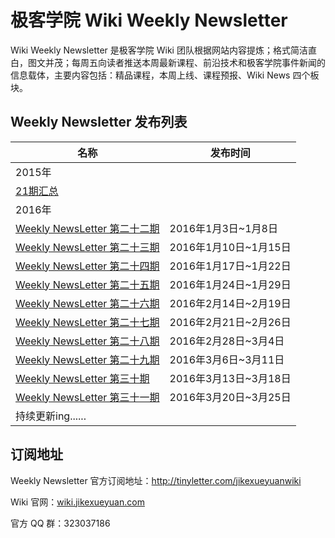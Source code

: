 # 极客学院 Wiki Weekly Newsletter

Wiki Weekly Newsletter 是极客学院 Wiki 团队根据网站内容提炼；格式简洁直白，图文并茂；每周五向读者推送本周最新课程、前沿技术和极客学院事件新闻的信息载体，主要内容包括：精品课程，本周上线、课程预报、Wiki News 四个板块。

## Weekly Newsletter 发布列表

|名称|发布时间|
|------|-----------|
|2015年||
|[21期汇总](2015.md)||
|2016年||
|[Weekly NewsLetter 第二十二期](newsletter-twenty-two.md) |2016年1月3日~1月8日|
|[Weekly NewsLetter 第二十三期](newsletter-twenty-three.md) |2016年1月10日~1月15日|
|[Weekly NewsLetter 第二十四期](newsletter-twenty-four.md) |2016年1月17日~1月22日|
|[Weekly NewsLetter 第二十五期](newsletter-twenty-five.md)|2016年1月24日~1月29日|
|[Weekly NewsLetter 第二十六期](newsletter-twenty-six.md)|2016年2月14日~2月19日|
|[Weekly NewsLetter 第二十七期](newsletter-twenty-seven.md)|2016年2月21日~2月26日|
|[Weekly NewsLetter 第二十八期](newsletter-twenty-eight.md)|2016年2月28日~3月4日|
|[Weekly NewsLetter 第二十九期](newsletter-twenty-nine.md)|2016年3月6日~3月11日|
|[Weekly NewsLetter 第三十期](newsletter-thirty.md)|2016年3月13日~3月18日|
|[Weekly NewsLetter 第三十一期](newsletter-thirty-one.md)|2016年3月20日~3月25日|
|持续更新ing......||

## 订阅地址

Weekly Newsletter 官方订阅地址：<http://tinyletter.com/jikexueyuanwiki>

Wiki 官网：[wiki.jikexueyuan.com](http://wiki.jikexueyuan.com/)

官方 QQ 群：323037186

